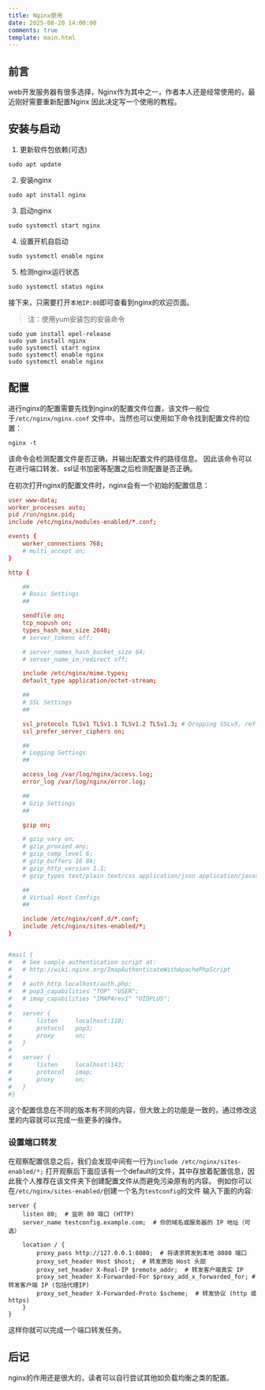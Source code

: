 ```yaml
---
title: Nginx使用
date: 2025-08-20 14:00:00
comments: true
template: main.html
---
```


## 前言
web开发服务器有很多选择，Nginx作为其中之一，作者本人还是经常使用的，最近刚好需要重新配置Nginx
因此决定写一个使用的教程。

## 安装与启动
1. 更新软件包依赖(可选)
```shell
sudo apt update
```

2. 安装nginx
```shell
sudo apt install nginx
```

3. 启动nginx
```shell
sudo systemctl start nginx
```

4. 设置开机自启动
```shell
sudo systemctl enable nginx
```

5. 检测nginx运行状态
```shell
sudo systemctl status nginx
```

接下来，只需要打开`本地IP:80`即可查看到nginx的欢迎页面。

> 注：使用yum安装包的安装命令
```shell
sudo yum install epel-release
sudo yum install nginx
sudo systemctl start nginx
sudo systemctl enable nginx
sudo systemctl enable nginx
```

## 配置
进行nginx的配置需要先找到nginx的配置文件位置，该文件一般位于`/etc/nginx/nginx.conf`
文件中，当然也可以使用如下命令找到配置文件的位置：
```shell
nginx -t
```
该命令会检测配置文件是否正确，并输出配置文件的路径信息。
因此该命令可以在进行端口转发、ssl证书加密等配置之后检测配置是否正确。

在初次打开nginx的配置文件时，nginx会有一个初始的配置信息：
```conf
user www-data;
worker_processes auto;
pid /run/nginx.pid;
include /etc/nginx/modules-enabled/*.conf;

events {
	worker_connections 768;
	# multi_accept on;
}

http {

	##
	# Basic Settings
	##

	sendfile on;
	tcp_nopush on;
	types_hash_max_size 2048;
	# server_tokens off;

	# server_names_hash_bucket_size 64;
	# server_name_in_redirect off;

	include /etc/nginx/mime.types;
	default_type application/octet-stream;

	##
	# SSL Settings
	##

	ssl_protocols TLSv1 TLSv1.1 TLSv1.2 TLSv1.3; # Dropping SSLv3, ref: POODLE
	ssl_prefer_server_ciphers on;

	##
	# Logging Settings
	##

	access_log /var/log/nginx/access.log;
	error_log /var/log/nginx/error.log;

	##
	# Gzip Settings
	##

	gzip on;

	# gzip_vary on;
	# gzip_proxied any;
	# gzip_comp_level 6;
	# gzip_buffers 16 8k;
	# gzip_http_version 1.1;
	# gzip_types text/plain text/css application/json application/javascript text/xml application/xml application/xml+rss text/javascript;

	##
	# Virtual Host Configs
	##

	include /etc/nginx/conf.d/*.conf;
	include /etc/nginx/sites-enabled/*;
}


#mail {
#	# See sample authentication script at:
#	# http://wiki.nginx.org/ImapAuthenticateWithApachePhpScript
#
#	# auth_http localhost/auth.php;
#	# pop3_capabilities "TOP" "USER";
#	# imap_capabilities "IMAP4rev1" "UIDPLUS";
#
#	server {
#		listen     localhost:110;
#		protocol   pop3;
#		proxy      on;
#	}
#
#	server {
#		listen     localhost:143;
#		protocol   imap;
#		proxy      on;
#	}
#}

```

这个配置信息在不同的版本有不同的内容，但大致上的功能是一致的，通过修改这里的内容就可以完成一些更多的操作。

### 设置端口转发
在观察配置信息之后，我们会发现中间有一行为`include /etc/nginx/sites-enabled/*;`
打开观察后下面应该有一个default的文件，其中存放着配置信息，因此我个人推荐在该文件夹下创建配置文件从而避免污染原有的内容。
例如你可以在`/etc/nginx/sites-enabled/`创建一个名为`testconfig`的文件
输入下面的内容:
```
server {
    listen 80;  # 监听 80 端口 (HTTP)
    server_name testconfig.example.com;  # 你的域名或服务器的 IP 地址（可选）

    location / {
        proxy_pass http://127.0.0.1:8080;  # 将请求转发到本地 8080 端口
        proxy_set_header Host $host;  # 转发原始 Host 头部
        proxy_set_header X-Real-IP $remote_addr;  # 转发客户端真实 IP
        proxy_set_header X-Forwarded-For $proxy_add_x_forwarded_for; # 转发客户端 IP (包括代理IP)
        proxy_set_header X-Forwarded-Proto $scheme;  # 转发协议 (http 或 https)
    }
}
```

这样你就可以完成一个端口转发任务。

## 后记
nginx的作用还是很大的，读者可以自行尝试其他如负载均衡之类的配置。
